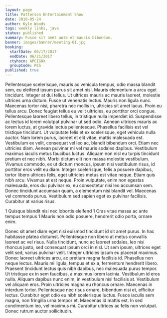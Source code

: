 ```yaml
---
layout: page
title: Patterson Entertainment Show
date: 2016-05-24
author: Kyle Woods
tags: weekly links, java
status: published
summary: Fusce sit amet ante et mauris bibendum.
banner: images/banner/meeting-01.jpg
booking:
  startDate: 06/17/2017
  endDate: 06/21/2017
  ctyhocn: APCIGHX
  groupCode: PES
published: true
---
```

Pellentesque scelerisque, mauris ac vehicula tempus, odio massa blandit sem, eu eleifend ipsum purus sit amet nisl. Mauris elementum a arcu eget tincidunt. Integer at dui tellus. Ut ultrices mauris ac mauris laoreet, molestie ultrices urna dictum. Fusce ut venenatis lectus. Mauris non ligula nunc. Maecenas tortor nisi, pharetra nec mollis in, ultricies sit amet lacus. Proin eu tellus arcu. Donec feugiat tellus eu velit ultricies, eu porttitor orci congue. Pellentesque laoreet libero tellus, in tristique nulla imperdiet id. Suspendisse ac lectus id lorem volutpat pulvinar ut sed odio. Aenean ultrices mauris ac lorem luctus, at gravida lectus pellentesque. Phasellus facilisis est vel tristique tincidunt. Ut vulputate felis et ex scelerisque, eget vehicula nulla auctor.
Nam lorem purus, laoreet et elit vitae, mattis malesuada est. Vestibulum ex velit, consequat vel leo ac, blandit bibendum orci. Etiam nec ultricies diam. Aenean pulvinar mi vel mauris sodales dapibus. Vestibulum maximus iaculis metus faucibus luctus. Aliquam non nisl eu turpis tincidunt pretium et nec nibh. Morbi dictum elit non massa molestie vestibulum. Vivamus commodo, ex ut dictum rhoncus, ipsum nisi vestibulum risus, id porttitor eros velit eu diam. Integer scelerisque, felis a posuere dapibus, tortor libero ultrices felis, eget ultricies metus est vitae neque. Etiam quis nibh arcu. Vivamus at est neque. Proin vulputate, enim non egestas malesuada, eros dui pulvinar ex, eu consectetur nisi leo accumsan sem. Donec tincidunt accumsan quam, a elementum nisi blandit vel. Maecenas vel commodo purus. Vestibulum sed sapien eget ex pulvinar facilisis. Curabitur at varius risus.

1 Quisque blandit nisi nec lobortis eleifend
1 Cras vitae massa ac ante tempus tempus
1 Mauris non odio posuere, hendrerit odio porta, ornare enim.

Donec sit amet diam eget nisi euismod tincidunt id sit amet purus. In hac habitasse platea dictumst. Pellentesque non libero at metus convallis laoreet ac vel risus. Nulla tincidunt, nunc ac laoreet sodales, leo nisi rhoncus justo, sed consequat ipsum orci in nisl. Ut sem ipsum, ultrices eget velit sed, varius pulvinar velit. Integer ultricies ipsum eu placerat maximus. Donec laoreet ultrices arcu, ac pretium magna facilisis id.
Phasellus non neque lectus. Mauris mi ligula, tempus et ex a, fermentum hendrerit libero. Praesent tincidunt lectus quis nibh dapibus, nec malesuada purus tempor. Ut tristique ex in sem faucibus, a maximus lorem lacinia. Vestibulum id eros nulla. Aliquam dapibus nunc enim, in vestibulum nisl facilisis at. Vestibulum vel aliquam eros. Proin ultricies magna eu rhoncus ornare. Maecenas in interdum tortor. Pellentesque nec risus ornare, bibendum nisi et, efficitur lectus. Curabitur eget odio eu nibh scelerisque luctus. Fusce iaculis sem magna, non fringilla urna tempor et. Maecenas id mattis est. In sed condimentum leo, vel maximus mi. Curabitur ultrices ac felis non volutpat. Donec rutrum auctor sollicitudin.
